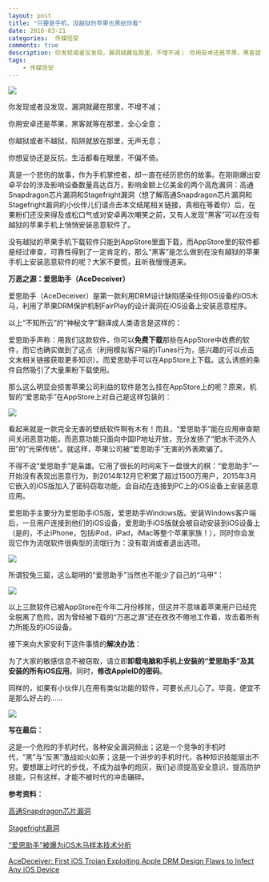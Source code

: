 ```yaml
---  
layout: post  
title: "只要是手机，没越狱的苹果也黑给你看"
date: 2016-03-21
categories:  传媒信安     
comments: true
description: 你发现或者没发现，漏洞就藏在那里，不增不减； 你用安卓还是苹果，黑客就等在那里，全心全意； 你越狱或者不越狱，陷阱就放在那里，无声无息； 你想妥协还是反抗，生活都看在眼里，不偏不倚。
tags:
    - 传媒信安
---  
```

![](http://127.0.0.1:4000//resources/images/I1.jpg) 

你发现或者没发现，漏洞就藏在那里，不增不减；

你用安卓还是苹果，黑客就等在那里，全心全意；

你越狱或者不越狱，陷阱就放在那里，无声无息；

你想妥协还是反抗，生活都看在眼里，不偏不倚。

真是一个悲伤的故事，作为手机掌控者，却一直在经历悲伤的故事。在刚刚爆出安卓平台的涉及影响设备数量高达百万，影响金额上亿美金的两个高危漏洞：高通Snapdragon芯片漏洞和Stagefright漏洞（想了解高通Snapdragon芯片漏洞和Stagefright漏洞的小伙伴儿们请点击本文结尾相关链接，真相在等着你）后，在果粉们还没来得及或松口气或对安卓再次嘲笑之前，又有人发现“黑客”可以在没有越狱的苹果手机上悄悄安装恶意软件了。

没有越狱的苹果手机下载软件只能到AppStore里面下载，而AppStore里的软件都是经过审查，可靠性得到了一定肯定的，那么“黑客”是怎么做到在没有越狱的苹果手机上安装恶意软件的呢？大家不要慌，且听我慢慢道来。

**万恶之源：爱思助手（AceDeceiver）**

爱思助手（AceDeceiver）是第一款利用DRM设计缺陷感染任何iOS设备的iOS木马，利用了苹果DRM保护机制FairPlay的设计漏洞在iOS设备上安装恶意程序。

以上“不知所云”的“神秘文字”翻译成人类语言是这样的：

爱思助手声称：用我们这款软件，你可以**免费下载**那些在AppStore中收费的软件，而它也确实做到了这点（利用模拟客户端的iTunes行为，感兴趣的可以点击文末相关链接获取更多知识）。而爱思助手可以在AppStore上下载。这么诱惑的条件自然吸引了大量果粉下载使用。

那么这么明显会损害苹果公司利益的软件是怎么挂在AppStore上的呢？原来，机智的“爱思助手”在AppStore上对自己是这样包装的：

![](http://127.0.0.1:4000//resources/images/I2.jpg) 


看起来就是一款完全无害的壁纸软件啊有木有！而且，“爱思助手”能在应用审查期间关闭恶意功能，而恶意功能只面向中国IP地址开放，充分发扬了“肥水不流外人田”的“光荣传统”。就这样，苹果公司被“爱思助手”无害的外表欺骗了。

不得不说“爱思助手”是枭雄。它用了很长的时间来下一盘很大的棋：“爱思助手”一开始没有表现出恶意行为，到2014年12月它积累了超过1500万用户，2015年3月它嵌入的iOS版加入了密码窃取功能，会自动在连接到PC上的iOS设备上安装恶意应用。

爱思助手主要分为爱思助手iOS版，爱思助手Windows版。安装Windows客户端后，一旦用户连接到他们的iOS设备，爱思助手iOS版就会被自动安装到iOS设备上（是的，不止iPhone，包括iPod，iPad，iMac等整个苹果家族！），同时你会发现它作为流氓软件很典型的流氓行为：没有取消或者退出选项。

![](http://127.0.0.1:4000//resources/images/I3.jpg) 


所谓狡兔三窟，这么聪明的“爱思助手”当然也不能少了自己的“马甲”：

![](http://127.0.0.1:4000//resources/images/I4.jpg) 


以上三款软件已被AppStore在今年二月份移除，但这并不意味着苹果用户已经完全脱离了危险，因为曾经被下载的“万恶之源”还在孜孜不倦地工作着，攻击着所有力所能及的iOS设备。

接下来向大家安利下这件事情的**解决办法**：

为了大家的敏感信息不被窃取，请立即**卸载电脑和手机上安装的“爱思助手”及其安装的所有iOS应用**。同时，**修改AppleID的密码**。

同样的，如果有小伙伴儿在用有类似功能的软件，可要长点儿心了。毕竟，便宜不是那么好占的......

![](http://127.0.0.1:4000//resources/images/I5.jpg) 


**写在最后：**

这是一个危险的手机时代，各种安全漏洞频出；这是一个竞争的手机时代，“黑”与“反黑”激战如火如荼；这是一个进步的手机时代，各种知识技能层出不穷。要想跟上时代的步伐，不成为战争的炮灰，我们必须提高安全意识，提高防护技能，只有这样，才能不被时代的冲击碾碎。

**参考资料：**

[高通Snapdragon芯片漏洞](http://thehackernews.com/2016/03/android-root-hack.html)

[Stagefright漏洞](http://thehackernews.com/2016/03/exploit-to-hack-android.html)

[“爱思助手”被爆为iOS木马样本技术分析](http://drops.wooyun.org/papers/13850)

[AceDeceiver: First iOS Trojan Exploiting Apple DRM Design Flaws to Infect Any iOS Device](http://researchcenter.paloaltonetworks.com/2016/03/acedeceiver-first-ios-trojan-exploiting-apple-drm-design-flaws-to-infect-any-ios-device/)
